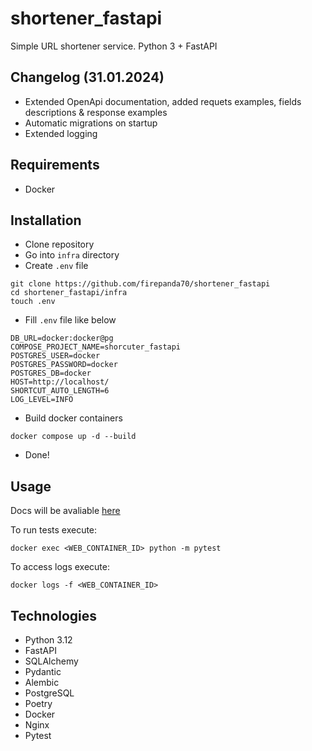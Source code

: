 # shortener_fastapi
Simple URL shortener service. Python 3 + FastAPI

## Changelog (31.01.2024)
- Extended OpenApi documentation, added requets examples, fields descriptions & response examples
- Automatic migrations on startup
- Extended logging

## Requirements
- Docker

## Installation
- Clone repository
- Go into `infra` directory
- Create `.env` file
```
git clone https://github.com/firepanda70/shortener_fastapi
cd shortener_fastapi/infra
touch .env
```
- Fill `.env` file like below
```
DB_URL=docker:docker@pg
COMPOSE_PROJECT_NAME=shorcuter_fastapi
POSTGRES_USER=docker
POSTGRES_PASSWORD=docker
POSTGRES_DB=docker
HOST=http://localhost/
SHORTCUT_AUTO_LENGTH=6
LOG_LEVEL=INFO
```
- Build docker containers
```
docker compose up -d --build
```
- Done!

## Usage
Docs will be avaliable [here](http://localhost/docs#/)

To run tests execute:
```
docker exec <WEB_CONTAINER_ID> python -m pytest
```

To access logs execute:
```
docker logs -f <WEB_CONTAINER_ID>
```

## Technologies
- Python 3.12
- FastAPI
- SQLAlchemy
- Pydantic
- Alembic
- PostgreSQL
- Poetry
- Docker
- Nginx
- Pytest
